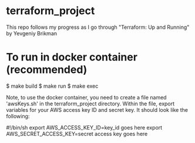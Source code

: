 # terraform_project
This repo follows my progress as I go through "Terraform: Up and Running" by Yevgeniy Brikman

# To run in docker container (recommended)
$ make build
$ make run
$ make exec

Note, to use the docker container, you need to create a file named 'awsKeys.sh' in the terraform_project directory. Within the file, export variables for your AWS access key ID and secret key. It should look like the following:

#!/bin/sh
export AWS_ACCESS_KEY_ID=<it>key_id goes here</it>
export AWS_SECRET_ACCESS_KEY=<it>secret access key goes here</it>
